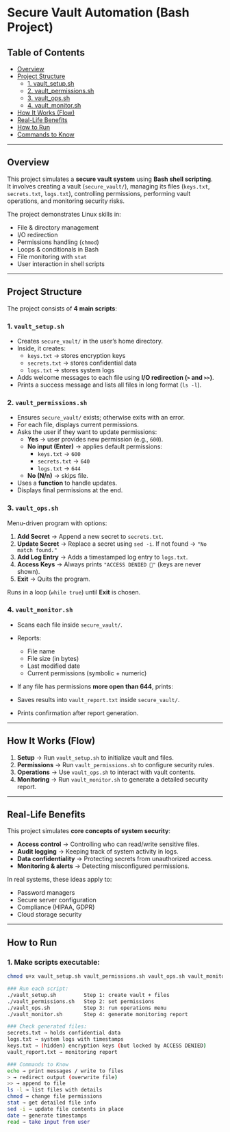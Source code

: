 # Secure Vault Automation (Bash Project)

##  Table of Contents
- [ Overview](#-overview)
- [ Project Structure](#-project-structure)
  - [1. vault_setup.sh](#1-vault_setupsh)
  - [2. vault_permissions.sh](#2-vault_permissionssh)
  - [3. vault_ops.sh](#3-vault_opssh)
  - [4. vault_monitor.sh](#4-vault_monitorsh)
- [ How It Works (Flow)](#️-how-it-works-flow)
- [ Real-Life Benefits](#-real-life-benefits)
- [ How to Run](#-how-to-run)
- [ Commands to Know](#-commands-to-know)

---

##  Overview
This project simulates a **secure vault system** using **Bash shell scripting**.  
It involves creating a vault (`secure_vault/`), managing its files (`keys.txt`, `secrets.txt`, `logs.txt`), controlling permissions, performing vault operations, and monitoring security risks.  

The project demonstrates Linux skills in:
- File & directory management  
- I/O redirection  
- Permissions handling (`chmod`)  
- Loops & conditionals in Bash  
- File monitoring with `stat`  
- User interaction in shell scripts  

---

##  Project Structure
The project consists of **4 main scripts**:

### 1. `vault_setup.sh`
- Creates `secure_vault/` in the user’s home directory.  
- Inside, it creates:
  - `keys.txt` → stores encryption keys  
  - `secrets.txt` → stores confidential data  
  - `logs.txt` → stores system logs  
- Adds welcome messages to each file using **I/O redirection (`>` and `>>`)**.  
- Prints a success message and lists all files in long format (`ls -l`).  

### 2. `vault_permissions.sh`
- Ensures `secure_vault/` exists; otherwise exits with an error.  
- For each file, displays current permissions.  
- Asks the user if they want to update permissions:  
  - **Yes** → user provides new permission (e.g., `600`).  
  - **No input (Enter)** → applies default permissions:  
    - `keys.txt` → `600`  
    - `secrets.txt` → `640`  
    - `logs.txt` → `644`  
  - **No (N/n)** → skips file.  
- Uses a **function** to handle updates.  
- Displays final permissions at the end.  

### 3. `vault_ops.sh`
Menu-driven program with options:
1. **Add Secret** → Append a new secret to `secrets.txt`.  
2. **Update Secret** → Replace a secret using `sed -i`. If not found → `"No match found."`  
3. **Add Log Entry** → Adds a timestamped log entry to `logs.txt`.  
4. **Access Keys** → Always prints `"ACCESS DENIED 🚫"` (keys are never shown).  
5. **Exit** → Quits the program.  

Runs in a loop (`while true`) until **Exit** is chosen.

### 4. `vault_monitor.sh`
- Scans each file inside `secure_vault/`.  
- Reports:
  - File name  
  - File size (in bytes)  
  - Last modified date  
  - Current permissions (symbolic + numeric)  
- If any file has permissions **more open than 644**, prints:  


- Saves results into `vault_report.txt` inside `secure_vault/`.  
- Prints confirmation after report generation.  

---

## How It Works (Flow)
1. **Setup** → Run `vault_setup.sh` to initialize vault and files.  
2. **Permissions** → Run `vault_permissions.sh` to configure security rules.  
3. **Operations** → Use `vault_ops.sh` to interact with vault contents.  
4. **Monitoring** → Run `vault_monitor.sh` to generate a detailed security report.  

---

##  Real-Life Benefits
This project simulates **core concepts of system security**:
- **Access control** → Controlling who can read/write sensitive files.  
- **Audit logging** → Keeping track of system activity in logs.  
- **Data confidentiality** → Protecting secrets from unauthorized access.  
- **Monitoring & alerts** → Detecting misconfigured permissions.  

In real systems, these ideas apply to:
- Password managers  
- Secure server configuration  
- Compliance (HIPAA, GDPR)  
- Cloud storage security
---

##  How to Run
### 1. Make scripts executable:
```bash
chmod u+x vault_setup.sh vault_permissions.sh vault_ops.sh vault_monitor.sh

### Run each script:
./vault_setup.sh         Step 1: create vault + files
./vault_permissions.sh   Step 2: set permissions
./vault_ops.sh           Step 3: run operations menu
./vault_monitor.sh       Step 4: generate monitoring report

### Check generated files:
secrets.txt → holds confidential data
logs.txt → system logs with timestamps
keys.txt → (hidden) encryption keys (but locked by ACCESS DENIED)
vault_report.txt → monitoring report

### Commands to Know
echo → print messages / write to files
> → redirect output (overwrite file)
>> → append to file
ls -l → list files with details
chmod → change file permissions
stat → get detailed file info
sed -i → update file contents in place
date → generate timestamps
read → take input from user
